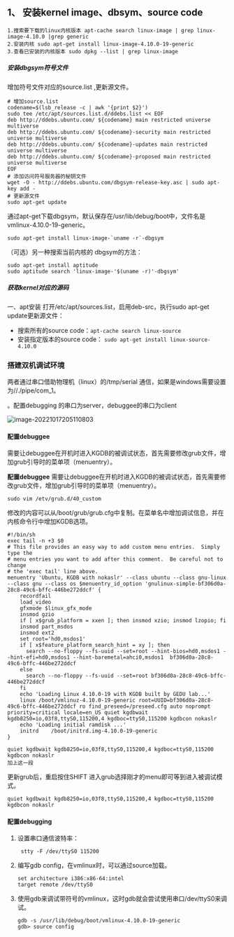 ## 1、 安装kernel image、dbsym、source code

```
1.搜索要下载的linux内核版本 apt-cache search linux-image | grep linux-image-4.10.0 |grep generic
2.安装内核 sudo apt-get install linux-image-4.10.0-19-generic
3.查看已安装的内核版本 sudo dpkg --list | grep linux-image
```

##### 安装dbgsym符号文件

增加符号文件对应的source.list ,更新源文件。

```
# 增加source.list
codename=$(lsb_release -c | awk '{print $2}')
sudo tee /etc/apt/sources.list.d/ddebs.list << EOF
deb http://ddebs.ubuntu.com/ ${codename} main restricted universe multiverse
deb http://ddebs.ubuntu.com/ ${codename}-security main restricted universe multiverse
deb http://ddebs.ubuntu.com/ ${codename}-updates main restricted universe multiverse
deb http://ddebs.ubuntu.com/ ${codename}-proposed main restricted universe multiverse
EOF
# 添加访问符号服务器的秘钥文件
wget -O - http://ddebs.ubuntu.com/dbgsym-release-key.asc | sudo apt-key add -
# 更新源文件
sudo apt-get update
```

通过apt-get下载dbgsym，默认保存在/usr/lib/debug/boot中，文件名是vmlinux-4.10.0-19-generic。

```
sudo apt-get install linux-image-`uname -r`-dbgsym
```

（可选）另一种搜索当前内核的 dbgsym的方法：

```
sudo apt-get install aptitude
sudo aptitude search 'linux-image-'$(uname -r)'-dbgsym'
```

##### 获取kernel对应的源码

一、apt安装
打开/etc/apt/sources.list，启用deb-src，执行sudo apt-get update更新源文件：

- 搜索所有的source code：`apt-cache search linux-source`
- 安装指定版本的source code： `sudo apt-get install linux-source-4.10.0`

### 搭建双机调试环境

两者通过串口借助物理机（linux）的/tmp/serial 通信，如果是windows需要设置为//./pipe/com_1。

。配置debugging 的串口为server，debuggee的串口为client

![image-20221017205110803](C:\Users\admin\AppData\Roaming\Typora\typora-user-images\image-20221017205110803.png)

#### 配置debuggee

需要让debuggee在开机时进入KGDB的被调试状态，首先需要修改grub文件，增加grub引导时的菜单项（menuentry）。

**配置debuggee**
需要让debuggee在开机时进入KGDB的被调试状态，首先需要修改grub文件，增加grub引导时的菜单项（menuentry）。

```
sudo vim /etv/grub.d/40_custom
```

修改的内容可以从/boot/grub/grub.cfg中复制。在菜单名中增加调试信息，并在内核命令行中增加KGDB选项。

```
#!/bin/sh
exec tail -n +3 $0
# This file provides an easy way to add custom menu entries.  Simply type the
# menu entries you want to add after this comment.  Be careful not to change
# the 'exec tail' line above.
menuentry 'Ubuntu, KGDB with nokaslr' --class ubuntu --class gnu-linux --class gnu --class os $menuentry_id_option 'gnulinux-simple-bf306d0a-28c8-49c6-bffc-446be272ddcf' {
    recordfail
    load_video
    gfxmode $linux_gfx_mode
    insmod gzio
    if [ x$grub_platform = xxen ]; then insmod xzio; insmod lzopio; fi
    insmod part_msdos
    insmod ext2
    set root='hd0,msdos1'
    if [ x$feature_platform_search_hint = xy ]; then
      search --no-floppy --fs-uuid --set=root --hint-bios=hd0,msdos1 --hint-efi=hd0,msdos1 --hint-baremetal=ahci0,msdos1  bf306d0a-28c8-49c6-bffc-446be272ddcf
    else
      search --no-floppy --fs-uuid --set=root bf306d0a-28c8-49c6-bffc-446be272ddcf
    fi
    echo 'Loading Linux 4.10.0-19 with KGDB built by GEDU lab...'
    linux /boot/vmlinuz-4.10.0-19-generic root=UUID=bf306d0a-28c8-49c6-bffc-446be272ddcf ro find_preseed=/preseed.cfg auto noprompt priority=critical locale=en_US quiet kgdbwait kgdb8250=io,03f8,ttyS0,115200,4 kgdboc=ttyS0,115200 kgdbcon nokaslr
    echo 'Loading initial ramdisk ...'
    initrd    /boot/initrd.img-4.10.0-19-generic
}
```

```
quiet kgdbwait kgdb8250=io,03f8,ttyS0,115200,4 kgdboc=ttyS0,115200 kgdbcon nokaslr
加上这一段
```

更新grub后，重启按住SHIFT 进入grub选择刚才的menu即可等到进入被调试模式。

```
quiet kgdbwait kgdb8250=io,03f8,ttyS0,115200,4 kgdboc=ttyS0,115200 kgdbcon nokaslr
```

#### 配置debugging

1. 设置串口通信波特率：

   ```
   	stty -F /dev/ttyS0 115200
   ```

   

2. 编写gdb config，在vmlinux时，可以通过source加载。

   ```
   set architecture i386:x86-64:intel
   target remote /dev/ttyS0
   ```

3. 使用gdb来调试带符号的vmlinux，这时gdb就会尝试使用串口/dev/ttyS0来调试。

   ```
   gdb -s /usr/lib/debug/boot/vmlinux-4.10.0-19-generic
   gdb> source config
   ```

   